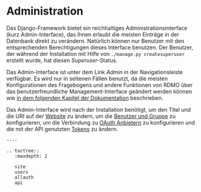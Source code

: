 # Administration

Das Django-Framework bietet ein reichhaltiges Administrationsinterface (kurz Admin-Interface), das Ihnen erlaubt die meisten Einträge in der Datenbank direkt zu verändern. Natürlich können nur Benutzer mit den entsprechenden Berechtigungen dieses Interface benutzen. Der Benutzer, der während der Installation mit Hilfe von `./manage.py createsuperuser` erstellt wurde, hat diesen *Superuser*-Status.

Das Admin-Interface ist unter dem Link *Admin* in der Navigationsleiste verfügbar. Es wird nur in seltenen Fällen benutzt, da die meisten Konfigurationen des Fragebogens und andere Funktionen von RDMO über das benutzerfreundliche Management-Interface geändert werden können wie
[in dem folgenden Kapitel der Dokumentation](../../management/index.html) beschrieben.

Das Admin-Interface wird nach der Installation benötigt, um den Titel und die URI auf der [Website](../site.html) zu ändern, um die [Benutzer und Gruppe](../users.html) zu konfigurieren, um die Verbindung zu [OAuth Anbietern](../allauth.html) zu konfigurieren und die mit der API genutzten [Tokens](../tokens.html) zu ändern.


```eval_rst
----

.. toctree::
   :maxdepth: 2

   site
   users
   allauth
   api
```
